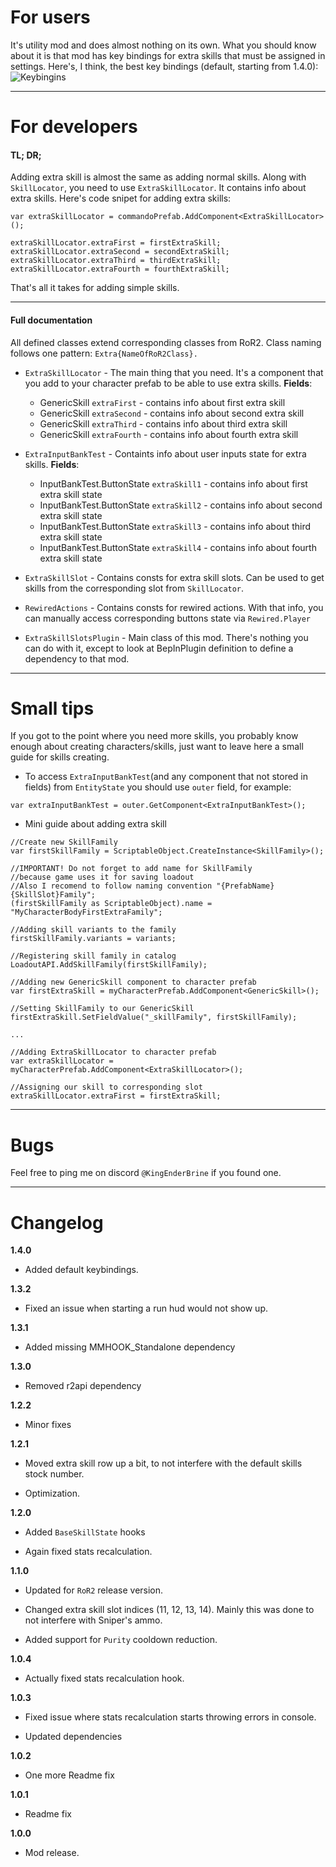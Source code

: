 # For users
It's utility mod and does almost nothing on its own.
What you should know about it is that mod has key bindings for extra skills that must be assigned in settings.
Here's, I think, the best key bindings (default, starting from 1.4.0):
![Keybingins](https://cdn.discordapp.com/attachments/706089456855154778/731500696800854036/Settings.jpg)
***
# For developers
#### TL; DR;
Adding extra skill is almost the same as adding normal skills.
Along with `SkillLocator`, you need to use `ExtraSkillLocator`. It contains info about extra skills. 
Here's code snipet for adding extra skills:
```
var extraSkillLocator = commandoPrefab.AddComponent<ExtraSkillLocator>();

extraSkillLocator.extraFirst = firstExtraSkill;
extraSkillLocator.extraSecond = secondExtraSkill;
extraSkillLocator.extraThird = thirdExtraSkill;
extraSkillLocator.extraFourth = fourthExtraSkill;
```
That's all it takes for adding simple skills.
***
#### Full documentation
All defined classes extend corresponding classes from RoR2. Class naming follows one pattern: `Extra{NameOfRoR2Class}.`

* `ExtraSkillLocator` - The main thing that you need. It's a component that you add to your character prefab to be able to use extra skills.
**Fields**:
    * GenericSkill `extraFirst` - contains info about first extra skill
    * GenericSkill `extraSecond` - contains info about second extra skill
    * GenericSkill `extraThird` - contains info about third extra skill
    * GenericSkill `extraFourth` - contains info about fourth extra skill

* `ExtraInputBankTest` - Containts info about user inputs state for extra skills.
**Fields**:
    * InputBankTest.ButtonState `extraSkill1` - contains info about first extra skill state
    * InputBankTest.ButtonState `extraSkill2` - contains info about second extra skill state
    * InputBankTest.ButtonState `extraSkill3` - contains info about third extra skill state
    * InputBankTest.ButtonState `extraSkill4` - contains info about fourth extra skill state

* `ExtraSkillSlot` - Contains consts for extra skill slots. Can be used to get skills from the corresponding slot from `SkillLocator`.

* `RewiredActions` - Contains consts for rewired actions. With that info, you can manually access corresponding buttons state via `Rewired.Player`

* `ExtraSkillSlotsPlugin` - Main class of this mod. There's nothing you can do with it, except to look at BepInPlugin definition to define a dependency to that mod.
***
# Small tips
If you got to the point where you need more skills, you probably know enough about creating characters/skills, just want to leave here a small guide for skills creating.

* To access `ExtraInputBankTest`(and any component that not stored in fields) from `EntityState` you should use `outer` field, for example:
```
var extraInputBankTest = outer.GetComponent<ExtraInputBankTest>();
```

* Mini guide about adding extra skill
```
//Create new SkillFamily
var firstSkillFamily = ScriptableObject.CreateInstance<SkillFamily>();

//IMPORTANT! Do not forget to add name for SkillFamily 
//because game uses it for saving loadout
//Also I recomend to follow naming convention "{PrefabName}{SkillSlot}Family";
(firstSkillFamily as ScriptableObject).name = "MyCharacterBodyFirstExtraFamily";

//Adding skill variants to the family
firstSkillFamily.variants = variants;

//Registering skill family in catalog
LoadoutAPI.AddSkillFamily(firstSkillFamily);

//Adding new GenericSkill component to character prefab
var firstExtraSkill = myCharacterPrefab.AddComponent<GenericSkill>();

//Setting SkillFamily to our GenericSkill
firstExtraSkill.SetFieldValue("_skillFamily", firstSkillFamily);

...

//Adding ExtraSkillLocator to character prefab
var extraSkillLocator = myCharacterPrefab.AddComponent<ExtraSkillLocator>();

//Assigning our skill to corresponding slot
extraSkillLocator.extraFirst = firstExtraSkill;
```
***
# Bugs
Feel free to ping me on discord `@KingEnderBrine` if you found one.

***
# Changelog
**1.4.0**

* Added default keybindings.

**1.3.2**

* Fixed an issue when starting a run hud would not show up.

**1.3.1**

* Added missing MMHOOK_Standalone dependency

**1.3.0**

* Removed r2api dependency

**1.2.2**

* Minor fixes

**1.2.1**

* Moved extra skill row up a bit, to not interfere with the default skills stock number.

* Optimization.

**1.2.0**

* Added `BaseSkillState` hooks

* Again fixed stats recalculation.

**1.1.0**

* Updated for `RoR2` release version.

* Changed extra skill slot indices (11, 12, 13, 14). Mainly this was done to not interfere with Sniper's ammo.

* Added support for `Purity` cooldown reduction.

**1.0.4**

* Actually fixed stats recalculation hook.

**1.0.3**

* Fixed issue where stats recalculation starts throwing errors in console.

* Updated dependencies

**1.0.2**

* One more Readme fix

**1.0.1**

* Readme fix

**1.0.0**

* Mod release.